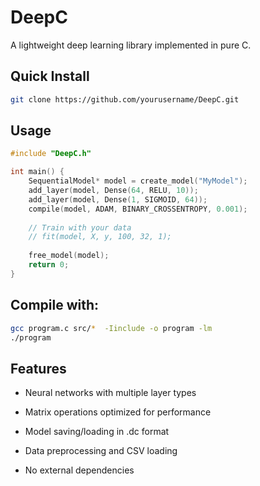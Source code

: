 # DeepC

A lightweight deep learning library implemented in pure C.

## Quick Install

```bash
git clone https://github.com/yourusername/DeepC.git
```
## Usage
```c
#include "DeepC.h"

int main() {
    SequentialModel* model = create_model("MyModel");
    add_layer(model, Dense(64, RELU, 10));
    add_layer(model, Dense(1, SIGMOID, 64));
    compile(model, ADAM, BINARY_CROSSENTROPY, 0.001);
    
    // Train with your data
    // fit(model, X, y, 100, 32, 1);
    
    free_model(model);
    return 0;
}
```
## Compile with:
```bash
gcc program.c src/*  -Iinclude -o program -lm
./program
```

## Features
- Neural networks with multiple layer types

- Matrix operations optimized for performance

- Model saving/loading in .dc format

- Data preprocessing and CSV loading

- No external dependencies
